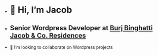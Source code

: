 - <h1>👋 Hi, I’m Jacob </h1>
- <h2> Senior Wordpress Developer at <a href="https://primocapital.jacobnresidence.ae/">Burj Binghatti Jacob & Co. Residences</a> </h2> 
- 💞️ I’m looking to collaborate on Wordpress projects 

<!---
burjbinghattijacob/burjbinghattijacob is a ✨ special ✨ repository because its `README.md` (this file) appears on your GitHub profile.
You can click the Preview link to take a look at your changes.
--->
